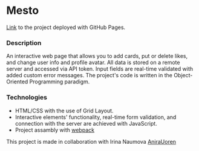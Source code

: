 # Mesto

[Link](https://wanomir.github.io/mesto-project/) to the project deployed with GitHub Pages.

### Description
An interactive web page that allows you to add cards, put or delete likes, and change user info and profile avatar. All data is stored on a remote server and accessed via API token. Input fields are real-time validated with added custom error messages. The project's code is written in the Object-Oriented Programming paradigm. 

### Technologies
- HTML/CSS with the use of Grid Layout.
- Interactive elements' functionality, real-time form validation, and connection with the server are achieved with JavaScript.
- Project assambly with [webpack](https://webpack.js.org/)

This project is made in collaboration with Irina Naumova [AniraUoren](https://github.com/AniraUoren)
